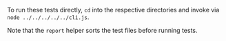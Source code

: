 To run these tests directly, `cd` into the respective directories and invoke via `node ../../../../../cli.js`.

Note that the `report` helper sorts the test files before running tests.
